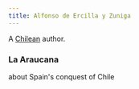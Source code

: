 ```yaml
---
title: Alfonso de Ercilla y Zuniga
---
```


A [Chilean](../index.html) author.

### La Araucana

about Spain's conquest of Chile
